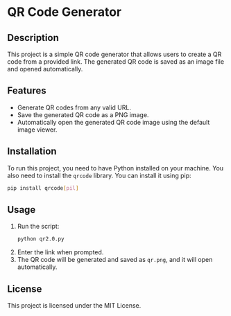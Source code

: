 # QR Code Generator

## Description
This project is a simple QR code generator that allows users to create a QR code from a provided link. The generated QR code is saved as an image file and opened automatically.

## Features
- Generate QR codes from any valid URL.
- Save the generated QR code as a PNG image.
- Automatically open the generated QR code image using the default image viewer.

## Installation
To run this project, you need to have Python installed on your machine. You also need to install the `qrcode` library. You can install it using pip:

```bash
pip install qrcode[pil]
```

## Usage
1. Run the script:
   ```bash
   python qr2.0.py
   ```
2. Enter the link when prompted.
3. The QR code will be generated and saved as `qr.png`, and it will open automatically.

## License
This project is licensed under the MIT License.
